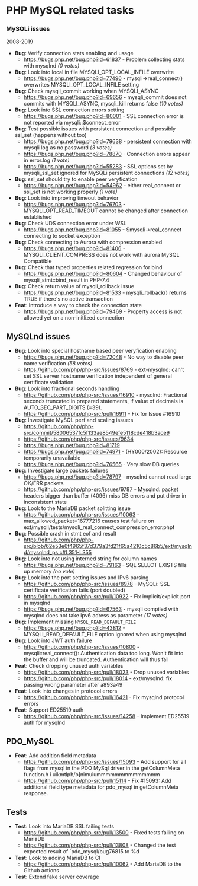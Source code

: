 # PHP MySQL related tasks

### MySQLi issues

2008-2019

- **Bug**: Verify connection stats enabling and usage
  - https://bugs.php.net/bug.php?id=61837 - Problem collecting stats with mysqlnd _(0 votes)_
- **Bug**: Look into local in file MYSQLI_OPT_LOCAL_INFILE overwrite
  - https://bugs.php.net/bug.php?id=77496 - mysqli->real_connect() overwrites MYSQLI_OPT_LOCAL_INFILE setting
- **Bug**: Check mysqli_commit working when MYSQLI_ASYNC
  - https://bugs.php.net/bug.php?id=69656 - mysqli_commit does not commits with MYSQLI_ASYNC, mysqli_kill returns false _(10 votes)_
- **Bug**: Look into SSL connection errors setting
  - https://bugs.php.net/bug.php?id=80001 - SSL connection error is not reported via mysqli::$connect_error
- **Bug**: Test possible issues with persistent connection and possibly ssl_set (happens without too)
  - https://bugs.php.net/bug.php?id=79638 - persistent connection with mysqli log as no password _(3 votes)_
  - https://bugs.php.net/bug.php?id=78870 - Connection errors appear in error.log _(1 vote)_
  - https://bugs.php.net/bug.php?id=55283 - SSL options set by mysqli_ssl_set ignored for MySQLi persistent connections _(12 votes)_
- **Bug**: ssl_set should try to enable peer veryfication
  - https://bugs.php.net/bug.php?id=54962 - either real_connect or ssl_set is not working properly _(1 vote)_
- **Bug**: Look into improving timeout behavior
  - https://bugs.php.net/bug.php?id=76703 - MYSQLI_OPT_READ_TIMEOUT cannot be changed after connection established
- **Bug**: Check UDS connection error under WSL
  - https://bugs.php.net/bug.php?id=81055 - $mysqli->real_connect connecting to socket exception
- **Bug**: Check connecting to Aurora with compression enabled
  - https://bugs.php.net/bug.php?id=81406 - MYSQLI_CLIENT_COMPRESS does not work with aurora MySQL Compatible
- **Bug**: Check that typed properties related regression for bind
  - https://bugs.php.net/bug.php?id=80604 - Changed behaviour of mysqli_stmt::bind_result in PHP-7.4
- **Bug**: Check return value of mysqli_rollback issue
  - https://bugs.php.net/bug.php?id=81533 - mysqli_rollback() returns TRUE if there's no active transaction
- **Feat**: Introduce a way to check the connection state
  - https://bugs.php.net/bug.php?id=79469 - Property access is not allowed yet on a non-initlized connection

## MySQLnd issues

- **Bug**: Look into special hostname based peer veryfication enabling
  - https://bugs.php.net/bug.php?id=72048 - No way to disable peer name verification _(58 votes)_
  - https://github.com/php/php-src/issues/8769 - ext-mysqlnd: can't set SSL server hostname verification independent of general certificate validation
- **Bug**: Look into fractional seconds handling
  - https://github.com/php/php-src/issues/16910 - mysqlnd: Fractional seconds truncated in prepared statements, if value of decimals is AUTO_SEC_PART_DIGITS (=39).
  - https://github.com/php/php-src/pull/16911 - Fix for Issue #16910
- **Bug**: Investigate MySQL perf and scaling issue:s 
  - https://github.com/php/php-src/commit/58006537fc5f133ae8549efe5118cde418b3ace9
  - https://github.com/php/php-src/issues/9634
  - https://bugs.php.net/bug.php?id=81719
  - https://bugs.php.net/bug.php?id=74971 - (HY000/2002): Resource temporarily unavailable
  - https://bugs.php.net/bug.php?id=76565 - Very slow DB queries
- **Bug**: Investigate large packets failures
  - https://bugs.php.net/bug.php?id=78797 - mysqlnd cannot read large OK/ERR packets
  - https://github.com/php/php-src/issues/9787 - Mysqlnd: packet headers bigger than buffer (4096) miss DB errors and put driver in inconsistent state
- **Bug**: Look to the MariaDB packet splitting issue
  - https://github.com/php/php-src/issues/10063 - max_allowed_packet=16777216 causes test failure on ext/mysqli/tests/mysqli_real_connect_compression_error.phpt
- **Bug**: Possible crash in stmt eof and result
  - https://github.com/php/php-src/blob/62e53e6f4965f37d379a3fd21f65a4210c5c86b5/ext/mysqlnd/mysqlnd_ps.c#L351-L355
- **Bug**: Look into not using interned string for column names
  - https://bugs.php.net/bug.php?id=79163 - SQL SELECT EXISTS fills up memory _(no vote)_
- **Bug**: Look into the port setting issues and IPv6 parsing
  - https://github.com/php/php-src/issues/8978 - MySQLi: SSL certificate verification fails (port doubled) 
  - https://github.com/php/php-src/pull/10922 - Fix implicit/explicit port in mysqlnd
  - https://bugs.php.net/bug.php?id=67563 - mysqli compiled with mysqlnd does not take ipv6 adress as parameter _(17 votes)_
- **Bug**: Implement missing `MYSQL_READ_DEFAULT_FILE`
  - https://bugs.php.net/bug.php?id=43812 - MYSQLI_READ_DEFAULT_FILE option ignored when using mysqlnd
- **Bug**: Look into JWT auth failure
  - https://github.com/php/php-src/issues/10800 - mysqli::real_connect(): Authentication data too long. Won't fit into the buffer and will be truncated. Authentication will thus fail
- **Feat**: Check dropping unused auth variables
  - https://github.com/php/php-src/pull/18023 - Drop unused variables
  - https://github.com/php/php-src/pull/18014 - ext/mysqlnd: fix passing wrong parameter after a893a49
- **Feat**: Look into changes in protocol errors
  - https://github.com/php/php-src/pull/16421 - Fix mysqlnd protocol errors
- **Feat**: Support ED25519 auth
  - https://github.com/php/php-src/issues/14258 - Implement ED25519 auth for mysqlnd

## PDO_MySQL

- **Feat**: Add addition field metadata
  - https://github.com/php/php-src/issues/15093 - Add support for all flags from mysql in the PDO MySql driver in the getColumnMeta function.h i uikmtlph/b]nimuiummmmmmmmmmmmmm
  - https://github.com/php/php-src/pull/15114 - Fix #15093: Add additional field type metadata for pdo_mysql in getColumnMeta response.

## Tests

- **Test**: Look into MariaDB SSL failing tests
  - https://github.com/php/php-src/pull/13500 - Fixed tests failing on MariaDB
  - https://github.com/php/php-src/pull/13808 - Changed the test expected result of `pdo_mysql/bug76815 to %d
- **Test**: Look to adding MariaDB to CI
  - https://github.com/php/php-src/pull/10062 - Add MariaDB to the Github actions
- **Test**: Extend fake server coverage

